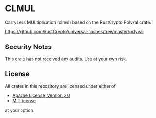 # CLMUL

CarryLess MULtiplication (clmul) based on the RustCrypto Polyval crate:

https://github.com/RustCrypto/universal-hashes/tree/master/polyval

## Security Notes

This crate has not received any audits. Use at your own risk.

## License
All crates in this repository are licensed under either of

- [Apache License, Version 2.0](http://www.apache.org/licenses/LICENSE-2.0)
- [MIT license](http://opensource.org/licenses/MIT)

at your option.
